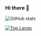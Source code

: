 ### Hi there 👋

<!--
**guru2711/guru2711** is a ✨ _special_ ✨ repository because its `README.md` (this file) appears on your GitHub profile.

Here are some ideas to get you started:


- 🌱 I’m currently learning ...
- 💬 Ask me about ...React, Node.js, Mern stack
- 📫 How to reach me: ...https://www.linkedin.com/in/guru-prakash/
- 😄 Pronouns: ...Guru
- ⚡ Fun fact: ...ask me about Technologies, premier league, Messi, 
-->
![GitHub stats](https://github-readme-stats.vercel.app/api?username=guru2711&theme=radical&show_icons=true)

[![Top Langs](https://github-readme-stats.vercel.app/api/top-langs/?username=guru2711&layout=compact)](https://github.com/guru2711/github-readme-stats)



